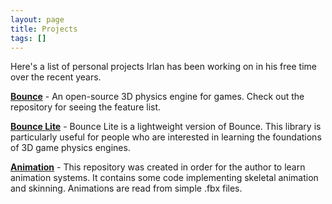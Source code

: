 ```yaml
---
layout: page
title: Projects
tags: []
---
```


Here's a list of personal projects Irlan has been working on in his free time over the recent years.

[**Bounce**](https://github.com/irlanrobson/bounce) - An open-source 3D physics engine for games. Check out the repository for seeing the feature list.

[**Bounce Lite**](https://github.com/irlanrobson/bounce_lite) - Bounce Lite is a lightweight version of Bounce. This library is particularly useful for people who are interested in learning the foundations of 3D game physics engines.

[**Animation**](https://github.com/irlanrobson/animation) - This repository was created in order for the author to learn animation systems. It contains some code implementing skeletal animation and skinning. Animations are read from simple .fbx files.